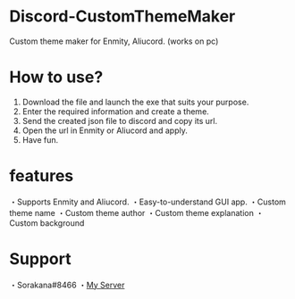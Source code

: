 # Discord-CustomThemeMaker
Custom theme maker for Enmity, Aliucord. (works on pc)
# How to use?
1. Download the file and launch the exe that suits your purpose.
2. Enter the required information and create a theme.
3. Send the created json file to discord and copy its url.
4. Open the url in Enmity or Aliucord and apply.
5. Have fun.
# features
・Supports Enmity and Aliucord.
・Easy-to-understand GUI app.
・Custom theme name
・Custom theme author
・Custom theme explanation
・Custom background
# Support
・Sorakana#8466
・[My Server](https://discord.gg/DQB6fcD6qq)
